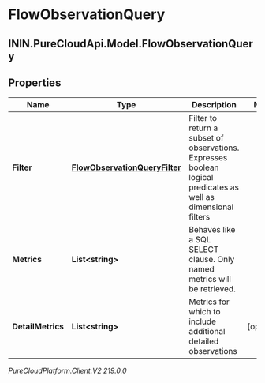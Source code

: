 # FlowObservationQuery

## ININ.PureCloudApi.Model.FlowObservationQuery

## Properties

|Name | Type | Description | Notes|
|------------ | ------------- | ------------- | -------------|
| **Filter** | [**FlowObservationQueryFilter**](FlowObservationQueryFilter) | Filter to return a subset of observations. Expresses boolean logical predicates as well as dimensional filters | |
| **Metrics** | **List&lt;string&gt;** | Behaves like a SQL SELECT clause. Only named metrics will be retrieved. | |
| **DetailMetrics** | **List&lt;string&gt;** | Metrics for which to include additional detailed observations | [optional] |



_PureCloudPlatform.Client.V2 219.0.0_
